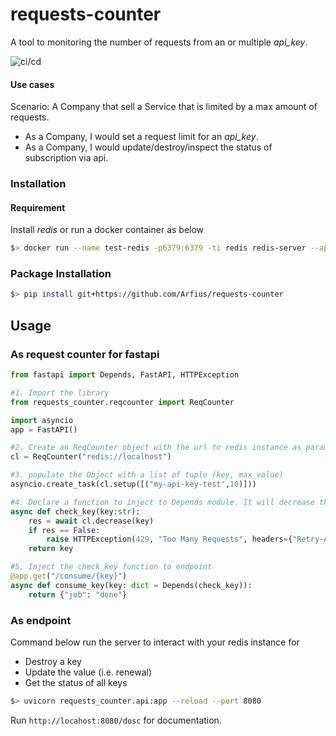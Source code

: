 # requests-counter

A tool to monitoring the number of requests from an or multiple _api_key_.

![ci/cd](https://github.com/Arfius/requests-counter/actions/workflows/request-counter.yml/badge.svg)

#### Use cases

Scenario: A Company that sell a Service that is limited by a max amount of requests.

- As a Company, I would set a request limit for an _api_key_.
- As a Company, I would update/destroy/inspect the status of subscription via api.

### Installation

#### Requirement

 Install *redis* or run a docker container as below

```bash
$> docker run --name test-redis -p6379:6379 -ti redis redis-server --appendonly yes
```

### Package Installation

```bash
$> pip install git+https://github.com/Arfius/requests-counter
```



## Usage

### As request counter for fastapi

```python
from fastapi import Depends, FastAPI, HTTPException

#1. Import the library
from requests_counter.reqcounter import ReqCounter

import asyncio
app = FastAPI()

#2. Create an ReqCounter object with the url to redis instance as parameter
cl = ReqCounter("redis://localhost")

#3. populate the Object with a list of tuple (key, max_value)
asyncio.create_task(cl.setup([("my-api-key-test",10)]))

#4. Declare a function to inject to Depends module. It will decrease the max_value for each request. It will raise a 429 HTTPException when max_value is 0.
async def check_key(key:str):
    res = await cl.decrease(key)
    if res == False:
        raise HTTPException(429, "Too Many Requests", headers={"Retry-After": "renew subscription"})
    return key

#5. Inject the check_key function to endpoint
@app.get("/consume/{key}")
async def consume_key(key: dict = Depends(check_key)):
    return {"job": "done"}
```

### As endpoint 

Command below run the server to interact with your redis instance for

- Destroy a key
- Update the value (i.e. renewal)
- Get the status of all keys


```bash
$> uvicorn requests_counter.api:app --reload --port 8080
```

Run `http://locahost:8080/dosc` for documentation.